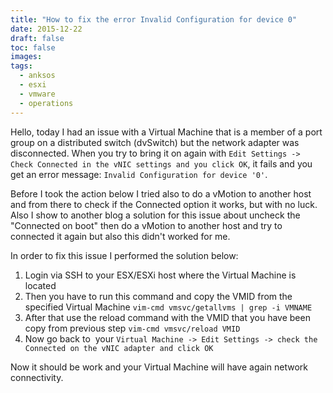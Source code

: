 ```yaml
---
title: "How to fix the error Invalid Configuration for device 0"
date: 2015-12-22
draft: false
toc: false
images:
tags:
  - anksos
  - esxi
  - vmware
  - operations
---
```


Hello, today I had an issue with a Virtual Machine that is a member of a port group on a distributed switch (dvSwitch) but the network adapter was disconnected. When you try to bring it on again with `Edit Settings -> Check Connected in the vNIC settings and you click OK`, it fails and you get an error message: `Invalid Configuration for device '0'`.

Before I took the action below I tried also to do a vMotion to another host and from there to check if the Connected option it works, but with no luck. Also I show to another blog a solution for this issue about uncheck the "Connected on boot" then do a vMotion to another host and try to connected it again but also this didn't worked for me.

In order to fix this issue I performed the solution below:

1. Login via SSH to your ESX/ESXi host where the Virtual Machine is located
1. Then you have to run this command and copy the VMID from the specified Virtual Machine `vim-cmd vmsvc/getallvms | grep -i VMNAME`
1. After that use the reload command with the VMID that you have been copy from previous step `vim-cmd vmsvc/reload VMID`
1. Now go back to  your `Virtual Machine -> Edit Settings -> check the Connected on the vNIC adapter and click OK`

Now it should be work and your Virtual Machine will have again network connectivity.
